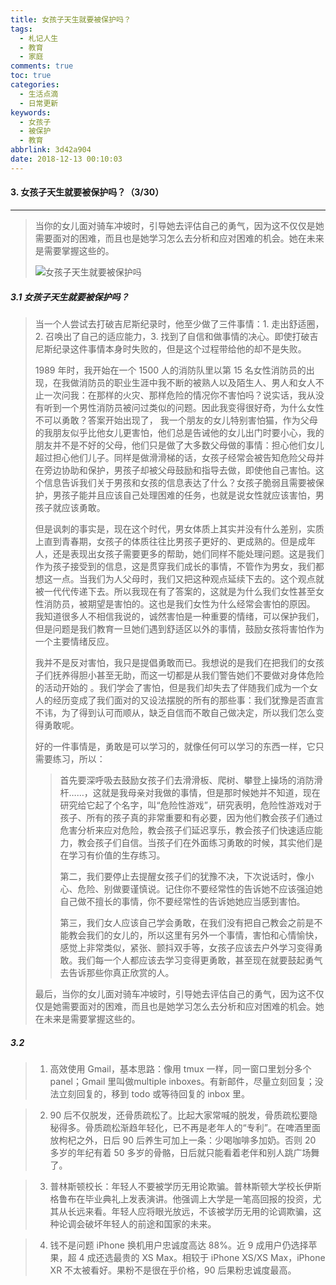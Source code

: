 ```yaml
---
title: 女孩子天生就要被保护吗？
tags:
  - 札记人生
  - 教育
  - 家庭
comments: true
toc: true
categories:
  - 生活点滴
  - 日常更新
keywords:
  - 女孩子
  - 被保护
  - 教育
abbrlink: 3d42a904
date: 2018-12-13 00:10:03
---
```

<script type="text/javascript" src="/js/src/bai.js"></script>

#### 3. 女孩子天生就要被保护吗？（3/30）
---
> 当你的女儿面对骑车冲坡时，引导她去评估自己的勇气，因为这不仅仅是她需要面对的困难，而且也是她学习怎么去分析和应对困难的机会。她在未来是需要掌握这些的。
>
> ![女孩子天生就要被保护吗](https://ws1.sinaimg.cn/large/006tNbRwgy1fy4pq1fb8bj30go0b3t92.jpg)

##### 3.1 女孩子天生就要被保护吗？
> 当一个人尝试去打破吉尼斯纪录时，他至少做了三件事情：1. 走出舒适圈，2. 召唤出了自己的适应能力，3. 找到了自信和做事情的决心。即使打破吉尼斯纪录这件事情本身时失败的，但是这个过程带给他的却不是失败。
>
> 1989 年时，我开始在一个 1500 人的消防队里以第 15 名女性消防员的出现，在我做消防员的职业生涯中我不断的被熟人以及陌生人、男人和女人不止一次问我：在那样的火灾、那样危险的情况你不害怕吗？说实话，我从没有听到一个男性消防员被问过类似的问题。因此我变得很好奇，为什么女性不可以勇敢？答案开始出现了， 我一个朋友的女儿特别害怕猫，作为父母的我朋友似乎比他女儿更害怕，他们总是告诫他的女儿出门时要小心，我的朋友并不是不好的父母，他们只是做了大多数父母做的事情：担心他们女儿超过担心他们儿子。同样是做滑滑梯的话，女孩子经常会被告知危险父母并在旁边协助和保护，男孩子却被父母鼓励和指导去做，即使他自己害怕。这个信息告诉我们关于男孩和女孩的信息表达了什么？女孩子脆弱且需要被保护，男孩子能并且应该自己处理困难的任务，也就是说女性就应该害怕，男孩子就应该勇敢。
>
> 但是讽刺的事实是，现在这个时代，男女体质上其实并没有什么差别，实质上直到青春期，女孩子的体质往往比男孩子更好的、更成熟的。但是成年人，还是表现出女孩子需要更多的帮助，她们同样不能处理问题。这是我们作为孩子接受到的信息，这是贯穿我们成长的事情，不管作为男女，我们都想这一点。当我们为人父母时，我们又把这种观点延续下去的。这个观点就被一代代传递下去。所以我现在有了答案的，这就是为什么我们女性甚至女性消防员，被期望是害怕的。这也是我们女性为什么经常会害怕的原因。
> 我知道很多人不相信我说的，诚然害怕是一种重要的情绪，可以保护我们，但是问题是我们教育一旦她们遇到舒适区以外的事情，鼓励女孩将害怕作为一个主要情绪反应。
>
> 我并不是反对害怕，我只是提倡勇敢而已。我想说的是我们在把我们的女孩子们抚养得胆小甚至无助，而这一切都是从我们警告她们不要做对身体危险的活动开始的 。我们学会了害怕，但是我们却失去了伴随我们成为一个女人的经历变成了我们面对的又设法摆脱的所有的那些事：我们犹豫是否直言不讳，为了得到认可而顺从，缺乏自信而不敢自己做决定，所以我们怎么变得勇敢呢。
>
> 好的一件事情是，勇敢是可以学习的，就像任何可以学习的东西一样，它只需要练习，所以：
>
>> 首先要深呼吸去鼓励女孩子们去滑滑板、爬树、攀登上操场的消防滑杆……，这就是我母亲对我做的事情，但是那时候她并不知道，现在研究给它起了个名字，叫“危险性游戏”，研究表明，危险性游戏对于孩子、所有的孩子真的非常重要和有必要，因为他们教会孩子们通过危害分析来应对危险，教会孩子们延迟享乐，教会孩子们快速适应能力，教会孩子们自信。当孩子们在外面练习勇敢的时候，其实他们是在学习有价值的生存练习。
>>
>> 第二，我们要停止去提醒女孩子们的犹豫不决，下次说话时，像小心、危险、别做要谨慎说。记住你不要经常性的告诉她不应该强迫她自己做不擅长的事情，你不要经常性的告诉她她应当感到害怕。
>>
>> 第三，我们女人应该自己学会勇敢，在我们没有把自己教会之前是不能教会我们的女儿的，所以这里有另外一个事情，害怕和心情愉快，感觉上非常类似，紧张、颤抖双手等，女孩子应该去户外学习变得勇敢。我们每一个人都应该去学习变得更勇敢，甚至现在就要鼓起勇气去告诉那些你真正欣赏的人。
>>
> 最后，当你的女儿面对骑车冲坡时，引导她去评估自己的勇气，因为这不仅仅是她需要面对的困难，而且也是她学习怎么去分析和应对困难的机会。她在未来是需要掌握这些的。

##### 3.2
> 1. 高效使用 Gmail，基本思路：像用 tmux 一样，同一窗口里划分多个 panel；Gmail 里叫做multiple inboxes。有新邮件，尽量立刻回复；没法立刻回复的，移到 todo 或等待回复的 inbox 里。

> 2. 90 后不仅脱发，还骨质疏松了。比起大家常喊的脱发，骨质疏松要隐秘得多。骨质疏松渐趋年轻化，已不再是老年人的“专利”。在啤酒里面放枸杞之外，日后 90 后养生可加上一条：少喝咖啡多加奶。否则 20 多岁的年纪有着 50 多岁的骨骼，日后就只能看着老伴和别人跳广场舞了。

> 3. 普林斯顿校长：年轻人不要被学历无用论欺骗。普林斯顿大学校长伊斯格鲁布在毕业典礼上发表演讲。他强调上大学是一笔高回报的投资，尤其从长远来看。年轻人应将眼光放远，不该被学历无用的论调欺骗，这种论调会破坏年轻人的前途和国家的未来。

> 4. 钱不是问题 iPhone 换机用户忠诚度高达 88%。近 9 成用户仍选择苹果，超 4 成还选最贵的 XS Max。相较于 iPhone XS/XS Max，iPhone XR 不太被看好。果粉不是很在乎价格，90 后果粉忠诚度最高。

